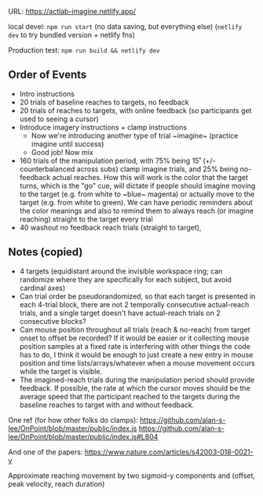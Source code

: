 URL: https://actlab-imagine.netlify.app/

local devel: `npm run start` (no data saving, but everything else)
(`netlify dev` to try bundled version + netlify fns)

Production test: `npm run build && netlify dev`

## Order of Events

- Intro instructions
- 20 trials of baseline reaches to targets, no feedback
- 20 trials of reaches to targets, with online feedback (so participants get used to seeing a cursor)
- Introduce imagery instructions + clamp instructions
  - Now we're introducing another type of trial ~imagine~ (practice imagine until success)
  - Good job! Now mix
- 160 trials of the manipulation period, with 75% being 15˚ (+/- counterbalanced across subs) clamp imagine trials, and 25% being no-feedback actual reaches. How this will work is the color that the target turns, which is the "go" cue, will dictate if people should imagine moving to the target (e.g. from white to ~blue~ magenta) or actually move to the target (e.g. from white to green). We can have periodic reminders about the color meanings and also to remind them to always reach (or imagine reaching) straight to the target every trial
- 40 washout no feedback reach trials (straight to target),

## Notes (copied)

- 4 targets (equidistant around the invisible workspace ring; can randomize where they are specifically for each subject, but avoid cardinal axes)
- Can trial order be pseudorandomized, so that each target is presented in each 4-trial block, there are not 2 temporally consecutive actual-reach trials, and a single target doesn't have actual-reach trials on 2 consecutive blocks?
- Can mouse position throughout all trials (reach & no-reach) from target onset to offset be recorded? If it would be easier or it collecting mouse position samples at a fixed rate is interfering with other things the code has to do, I think it would be enough to just create a new entry in mouse position and time lists/arrays/whatever when a mouse movement occurs while the target is visible.
- The imagined-reach trials during the manipulation period should provide feedback. If possible, the rate at which the cursor moves should be the average speed that the participant reached to the targets during the baseline reaches to target with and without feedback.

One ref (for how other folks do clamps):
https://github.com/alan-s-lee/OnPoint/blob/master/public/index.js
https://github.com/alan-s-lee/OnPoint/blob/master/public/index.js#L804

And one of the papers:
https://www.nature.com/articles/s42003-018-0021-y

Approximate reaching movement by two sigmoid-y components and (offset, peak velocity, reach duration)
